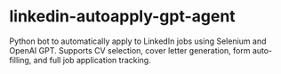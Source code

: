# linkedin-autoapply-gpt-agent
Python bot to automatically apply to LinkedIn jobs using Selenium and OpenAI GPT. Supports CV selection, cover letter generation, form auto-filling, and full job application tracking.
